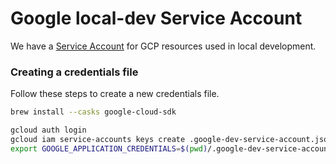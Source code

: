 # Google local-dev Service Account
We have a [Service Account]() for GCP resources used in local development.

### Creating a credentials file
Follow these steps to create a new credentials file.
```bash
brew install --casks google-cloud-sdk

gcloud auth login
gcloud iam service-accounts keys create .google-dev-service-account.json --iam-account=worker-safety-local-dev@urbint-1259.iam.gserviceaccount.com
export GOOGLE_APPLICATION_CREDENTIALS=$(pwd)/.google-dev-service-account.json
```

